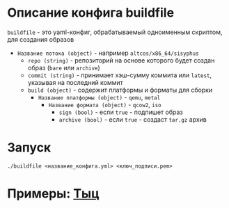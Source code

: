 # Описание конфига buildfile

`buildfile` - это yaml-конфиг, обрабатываемый одноименным скриптом, для создания образов

- `Название потока (object)` - например `altcos/x86_64/sisyphus`
  - `repo (string)` - репозиторий на основе которого будет создан образ (`bare` или `archive`)
  - `commit (string)` - принимает хэш-сумму коммита или `latest`, указывая на последний коммит
  - `build (object)` - содержит платформы и форматы для сборки
    - `Название платформы (object)` - `qemu`, `metal`
      - `Название формата (object)` - `qcow2`, `iso`
        - `sign (bool)` - если `true` - подпишет образ
        - `archive (bool)` - если `true` - создаст `tar.gz` архив

# Запуск
```shell
./buildfile <название_конфига.yml> <ключ_подписи.pem>
```

# Примеры: [Тыц](create_image.md)
